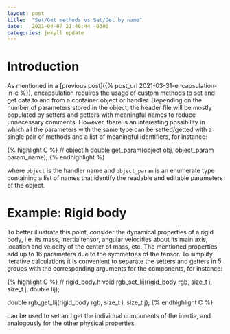 ```yaml
---
layout: post
title:  "Set/Get methods vs Set/Get by name"
date:   2021-04-07 21:46:44 -0300
categories: jekyll update
---
```


# Introduction
As mentioned in a [previous post]({% post_url 2021-03-31-encapsulation-in-c %}), encapsulation requires the usage of custom methods to set and get data to and from a container object or handler. Depending on the number of parameters stored in the object, the header file will be mostly populated by setters and getters with meaningful names to reduce unnecessary comments. However, there is an interesting possibility in which all the parameters with the same type can be setted/getted with a single pair of methods and a list of meaningful identifiers, for instance:

{% highlight C %}
// object.h
double get_param(object obj, object_param param_name);
{% endhighlight %}

where `object` is the handler name and `object_param` is an enumerate type containing a list of names that identify the readable and editable parameters of the object.

# Example: Rigid body
To better illustrate this point, consider the dynamical properties of a rigid body, i.e. its mass, inertia tensor, angular velocities about its main axis, location and velocity of the center of mass, etc. The mentioned properties add up to 16 parameters due to the symmetries of the tensor. To simplify iterative calculations it is convenient to separate the setters and getters in 5 groups with the corresponding arguments for the components, for instance:

{% highlight C %}
// rigid_body.h
void
rgb_set_Iij(rigid_body rgb, size_t i, size_t j, double Iij);

double
rgb_get_Iij(rigid_body rgb, size_t i, size_t j);
{% endhighlight C %}

can be used to set and get the individual components of the inertia, and analogously for the other physical properties.
